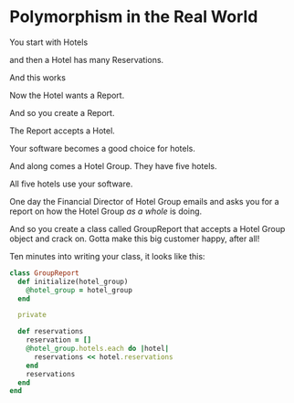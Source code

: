 # Polymorphism in the Real World

You start with Hotels

and then a Hotel has many Reservations.

And this works

Now the Hotel wants a Report.

And so you create a Report.

The Report accepts a Hotel.

Your software becomes a good choice for hotels.

And along comes a Hotel Group. They have five hotels.

All five hotels use your software.

One day the Financial Director of Hotel Group emails and asks you for a report
on how the Hotel Group _as a whole_ is doing.

And so you create a class called GroupReport that accepts a Hotel Group object
and crack on. Gotta make this big customer happy, after all!

Ten minutes into writing your class, it looks like this:

```ruby
class GroupReport
  def initialize(hotel_group)
    @hotel_group = hotel_group
  end

  private

  def reservations
    reservation = []
    @hotel_group.hotels.each do |hotel|
      reservations << hotel.reservations
    end
    reservations
  end
end
```
